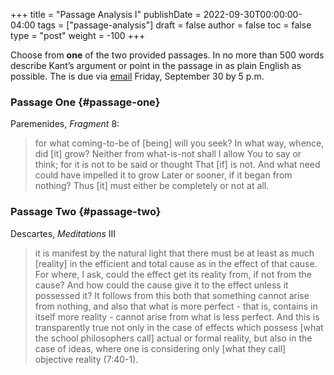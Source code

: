 +++
title = "Passage Analysis I"
publishDate = 2022-09-30T00:00:00-04:00
tags = ["passage-analysis"]
draft = false
author = false
toc = false
type = "post"
weight = -100
+++

Choose from **one** of the two provided passages. In no more than 500 words
describe Kant&rsquo;s argument or point in the passage in as plain English as
possible. The is due via [email](mailto:mclear@unl.edu) Friday, September 30 by 5 p.m.


### Passage One {#passage-one}

Paremenides, _Fragment_ 8:

> for what coming-to-be of [being] will you seek?
> In what way, whence, did [it] grow? Neither from what-is-not shall I allow
> You to say or think; for it is not to be said or thought
> That [if] is not. And what need could have impelled it to grow
> Later or sooner, if it began from nothing?
> Thus [it] must either be completely or not at all.


### Passage Two {#passage-two}

Descartes, _Meditations_ III

> it is manifest by the natural light that there must be at least as much
> [reality] in the efficient and total cause as in the effect of that cause. For
> where, I ask, could the effect get its reality from, if not from the cause? And
> how could the cause give it to the effect unless it possessed it? It follows
> from this both that something cannot arise from nothing, and also that what is
> more perfect - that is, contains in itself more reality - cannot arise from what
> is less perfect. And this is transparently true not only in the case of effects
> which possess [what the school philosophers call] actual or formal reality, but
> also in the case of ideas, where one is considering only [what they call]
> objective reality (7:40-1).
